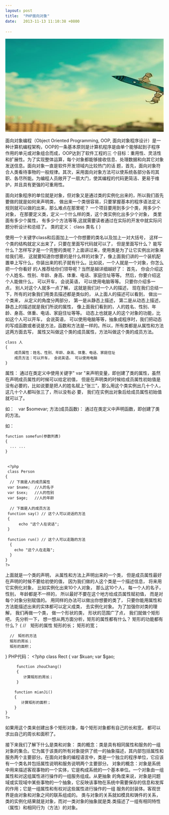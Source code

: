 ```yaml
---
layout: post
title:  "PHP面向对象"
date:   2013-11-13 11:10:38 +0800

---
```

<img src="/images/fulls/12.jpg" class="fit image"> 


面向对象编程（Object Oriented Programming, OOP, 面向对象程序设计）是一种计算机编程架构，OOP的一条基本原则是计算机程序是由单个能够起到子程序作用的单元或对象组合而成，OOP达到了软件工程的三 个目标：重用性、灵活性和扩展性。为了实现整体运算，每个对象都能够接收信息、处理数据和向其它对象发送信息。面向对象一直是软件开发领域内比较热门的话 题，首先，面向对象符合人类看待事物的一般规律。其次，采用面向对象方法可以使系统各部分各司其职、各尽所能。为编程人员敞开了一扇大门，使其编程的代码更简洁、更易于维护，并且具有更强的可重用性。

 面向对象程序的单位就是对象，但对象又是通过类的实例化出来的，所以我们首先要做的就是如何来声明类， 做出来一个类很容易，只要掌握基本的程序语法定义规则就可以做的出来，那么难点在那里呢？ 一个项目要用到多少个类，用多少个对象， 在那要定义类，定义一个什么样的类，这个类实例化出多少个对象， 类里面有多少个属性， 有多少个方法等等,这就需要读者通过在实际的开发中就实际问题分析设计和总结了。 类的定义：
     class 类名
     {
     }

使用一个关键字class和后面加上一个你想要的类名以及加上一对大括号， 这样一个类的结构就定义出来了，只要在里面写代码就可以了， 但是里面写什么？ 能写什么？怎样写才是一个完整的类呢？上面讲过来，使用类是为了让它实例出对象来给我们用， 这就要知道你想要的是什么样的对象了，像上面我们讲的一个装机配置单上写什么，你装出来的机子就有什么。比如说，一个人就是一个对象，你怎么把一个你看好 的人推荐给你们领导呢？当然是越详细越好了：
首先， 你会介绍这个人姓名、性别、年龄、身高、体重、电话、家庭住址等等。
然后，你要介绍这个人能做什么， 可以开车， 会说英语， 可以使用电脑等等。
只要你介绍多一点， 别人对这个人就多一点了解， 这就是我们对一个人的描述， 现在我们总结一下，所有的对象我们用类去描述都是类似的， 从上面人的描述可以看到， 做出一个类来， 从定义的角度分两部分， 第一是从静态上描述， 第二是从动态上描述， 静态上的描述就是我们所说的属性， 像上面我们看到的，人的姓名、性别、年龄、身高、体重、电话、家庭住址等等。 动态上也就是人的这个对象的功能，比如这个人可以开车， 会说英语， 可以使用电脑等等，抽象成程序时，我们把动态的写成函数或者说是方法，函数和方法是一样的。所以，所有类都是从属性和方法这两方面去写， 属性又叫做这个类的成员属性，方法叫做这个类的成员方法。

    class 人
    {
        成员属性：姓名、性别、年龄、身高、体重、电话、家庭住址
        成员方法：可以开车， 会说英语， 可以使用电脑
    }

属性：
通过在类定义中使用关键字" var "来声明变量，即创建了类的属性，虽然在声明成员属性的时候可以给定初值， 但是在声明类的时候给成员属性初始值是没有必要的，比如说要是把人的姓名赋上“张三”，那么用这个类实例出几十个人，这几十个人都叫张三了，所以没有必 要， 我们在实例出对象后给成员属性初始值就可以了。

如：　var $somevar;
方法(成员函数)：
通过在类定义中声明函数，即创建了类的方法。

如：

    function somefun(参数列表)
    {
      ... ...
    }


     <?php
     class Person
    {
      // 下面是人的成员属性
     var $name;  //人的名子
     var $sex;   //人的性别
     var $age;   //人的年龄
   
      // 下面是人的成员方法
     function say() // 这个人可以说话的方法
     {
          echo "这个人在说话";
     }
   
     function run() // 这个人可以走路的方法
      {
        echo "这个人在走路";
      }
    }
    ?>

上面就是一个类的声明， 从属性和方法上声明出来的一个类， 但是成员属性最好在声明的时候不要给初使的值， 因为我们做的人这个类是一个描述信息， 将来用它实例化对象， 比如实例化出来10个人对象， 那么这10个人， 每一个人的名子， 性别， 年龄都是不一样的， 所以最好不要在这个地方给成员属性赋初值， 而是对每个对象分别赋值的。
用同样的办法可以做出你想要的类了， 只要你能用属性和方法能描述出来的实体都可以定义成类， 去实例化对象。
为了加强你对类的理解， 我们再做一个类， 做一个形状的类， 形状的范围广了点， 我们就做个矩形吧， 先分析一下， 想一想从两方面分析，矩形的属性都有什么？ 矩形的功能都有什么？
  {
      //　矩形的属性
      矩形的长；
      矩形的宽；
   
      //　矩形的方法
      矩形的周长；
      矩形的面积；
  }
    PHP代码：
     <?php
     class Rect
     {
         var $kuan;
         var $gao;
     
         function zhouChang()
         {
            计算矩形的周长；
         }
     
        function mianJi()
        {
           计算矩形的面积；
        }
    }
    ?>

如果用这个类来创建出多个矩形对象，每个矩形对象都有自己的长和宽， 都可以求出自己的周长和面积了。

接下来我们了解下什么是类和对象：
类的概念：类是具有相同属性和服务的一组对象的集合。它为属于该类的所有对象提供了统一的抽象描述，其内部包括属性和服务两个主要部分。在面向对象的编程语言中，类是一个独立的程序单位，它应该有一个类名并包括属性说明和服务说明两个主要部分。
对象的概念：对象是系统中用来描述客观事物的一个实体，它是构成系统的一个基本单位。一个对象由一组属性和对这组属性进行操作的一组服务组成。从更抽象 的角度来说，对象是问题域或实现域中某些事物的一个抽象，它反映该事物在系统中需要保存的信息和发挥的作用；它是一组属性和有权对这些属性进行操作的一组 服务的封装体。客观世界是由对象和对象之间的联系组成的。
类与对象的关系就如模具和铸件的关系，类的实例化结果就是对象，而对一类对象的抽象就是类.类描述了一组有相同特性（属性）和相同行为（方法）的对象。
